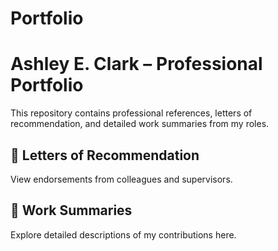 # Portfolio


# Ashley E. Clark – Professional Portfolio

This repository contains professional references, letters of recommendation, and detailed work summaries from my roles.
## 📄 Letters of Recommendation
View endorsements from colleagues and supervisors.
## 📝 Work Summaries
Explore detailed descriptions of my contributions here.
